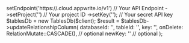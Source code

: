 <?php

use Appwrite\Client;
use Appwrite\Services\TablesDb;

$client = (new Client())
    ->setEndpoint('https://<REGION>.cloud.appwrite.io/v1') // Your API Endpoint
    ->setProject('<YOUR_PROJECT_ID>') // Your project ID
    ->setKey('<YOUR_API_KEY>'); // Your secret API key

$tablesDb = new TablesDb($client);

$result = $tablesDb->updateRelationshipColumn(
    databaseId: '<DATABASE_ID>',
    tableId: '<TABLE_ID>',
    key: '',
    onDelete: RelationMutate::CASCADE(), // optional
    newKey: '' // optional
);